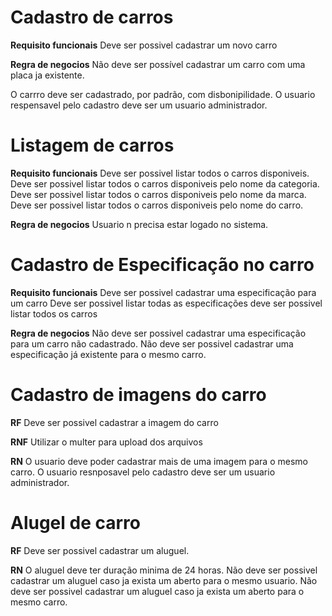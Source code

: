 # Cadastro de carros

**Requisito funcionais**
Deve ser possivel cadastrar um novo carro
<!-- Deve ser possivel listar todos as categorias -->

**Regra de negocios**
Não deve ser possível cadastrar um carro com uma placa ja existente.
<!-- Não deve ser possivel altarar a placa de um carro ja cadastrado. -->
O carrro deve ser cadastrado, por padrão, com disbonipilidade.
O usuario respensavel pelo cadastro deve ser um usuario administrador.


# Listagem de carros
**Requisito funcionais**
Deve ser possivel listar todos o carros disponiveis.
Deve ser possivel listar todos o carros disponiveis pelo nome da categoria.
Deve ser possivel listar todos o carros disponiveis pelo nome da marca.
Deve ser possivel listar todos o carros disponiveis pelo nome do carro.

**Regra de negocios**
Usuario n precisa estar logado no sistema.


# Cadastro de Especificação no carro
**Requisito funcionais**
Deve ser possivel cadastrar uma especificação para um carro
Deve ser possivel listar todas as especificações
deve ser possivel listar todos os carros


**Regra de negocios**
Não deve ser possivel cadastrar uma especificação para um carro não cadastrado.
Não deve ser possivel cadastrar uma especificação já existente para o mesmo carro.


# Cadastro de imagens do carro

**RF** 
Deve ser possivel cadastrar a imagem do carro

**RNF**
Utilizar o multer para upload dos arquivos

**RN**
O usuario deve poder cadastrar mais de uma imagem para o mesmo carro.
O usuario resnposavel pelo cadastro deve ser um usuario administrador.

# Alugel de carro

**RF**
Deve ser possivel cadastrar um aluguel.

**RN**
O aluguel deve ter duração minima de 24 horas.
Não deve ser possivel cadastrar um aluguel caso ja exista um aberto para o mesmo usuario.
Não deve ser possivel cadastrar um aluguel caso ja exista um aberto para o mesmo carro.


